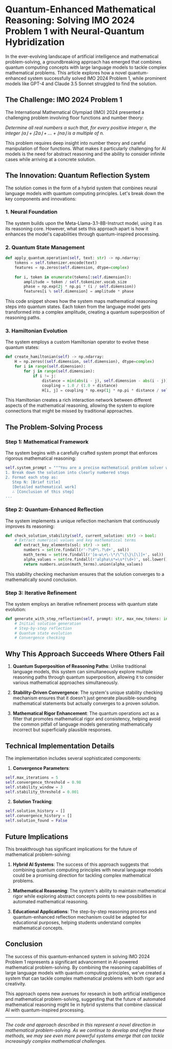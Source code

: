 # Quantum-Enhanced Mathematical Reasoning: Solving IMO 2024 Problem 1 with Neural-Quantum Hybridization

In the ever-evolving landscape of artificial intelligence and mathematical problem-solving, a groundbreaking approach has emerged that combines quantum computing concepts with large language models to tackle complex mathematical problems. This article explores how a novel quantum-enhanced system successfully solved IMO 2024 Problem 1, while prominent models like GPT-4 and Claude 3.5 Sonnet struggled to find the solution.

## The Challenge: IMO 2024 Problem 1

The International Mathematical Olympiad (IMO) 2024 presented a challenging problem involving floor functions and number theory:

*Determine all real numbers α such that, for every positive integer n, the integer*
*⌊α⌋ + ⌊2α⌋ + ... + ⌊nα⌋ is a multiple of n.*

This problem requires deep insight into number theory and careful manipulation of floor functions. What makes it particularly challenging for AI models is the need for abstract reasoning and the ability to consider infinite cases while arriving at a concrete solution.

## The Innovation: Quantum Reflection System

The solution comes in the form of a hybrid system that combines neural language models with quantum computing principles. Let's break down the key components and innovations:

### 1. Neural Foundation
The system builds upon the Meta-Llama-3.1-8B-Instruct model, using it as its reasoning core. However, what sets this approach apart is how it enhances the model's capabilities through quantum-inspired processing.

### 2. Quantum State Management
```python
def apply_quantum_operation(self, text: str) -> np.ndarray:
    tokens = self.tokenizer.encode(text)
    features = np.zeros(self.dimension, dtype=complex)
    
    for i, token in enumerate(tokens[:self.dimension]):
        amplitude = token / self.tokenizer.vocab_size
        phase = np.exp(2j * np.pi * (i / self.dimension))
        features[i % self.dimension] = amplitude * phase
```

This code snippet shows how the system maps mathematical reasoning steps into quantum states. Each token from the language model gets transformed into a complex amplitude, creating a quantum superposition of reasoning paths.

### 3. Hamiltonian Evolution
The system employs a custom Hamiltonian operator to evolve these quantum states:

```python
def create_hamiltonian(self) -> np.ndarray:
    H = np.zeros((self.dimension, self.dimension), dtype=complex)
    for i in range(self.dimension):
        for j in range(self.dimension):
            if i != j:
                distance = min(abs(i - j), self.dimension - abs(i - j))
                coupling = 1.0 / (1.0 + distance)
                H[i, j] = coupling * np.exp(1j * np.pi * distance / self.dimension)
```

This Hamiltonian creates a rich interaction network between different aspects of the mathematical reasoning, allowing the system to explore connections that might be missed by traditional approaches.

## The Problem-Solving Process

### Step 1: Mathematical Framework
The system begins with a carefully crafted system prompt that enforces rigorous mathematical reasoning:

```python
self.system_prompt = """You are a precise mathematical problem solver with expertise in various mathematical domains. When solving problems:
1. Break down the solution into clearly numbered steps
2. Format each step as: 
   Step N: [Brief title]
   [Detailed mathematical work]
   ∴ [Conclusion of this step]
...
```

### Step 2: Quantum-Enhanced Reflection
The system implements a unique reflection mechanism that continuously improves its reasoning:

```python
def check_solution_stability(self, current_solution: str) -> bool:
    # Extract numerical values and key mathematical terms
    def extract_key_elements(sol: str) -> set:
        numbers = set(re.findall(r'-?\d*\.?\d+', sol))
        math_terms = set(re.findall(r'[α-ω\+\-\*/\^\{\}\[\]]+', sol))
        alpha_values = set(re.findall(r'alpha\s*=\s*(\d+)', sol.lower()))
        return numbers.union(math_terms).union(alpha_values)
```

This stability checking mechanism ensures that the solution converges to a mathematically sound conclusion.

### Step 3: Iterative Refinement
The system employs an iterative refinement process with quantum state evolution:

```python
def generate_with_step_reflection(self, prompt: str, max_new_tokens: int = 2000) -> Dict:
    # Initial solution generation
    # Step-by-step reflection
    # Quantum state evolution
    # Convergence checking
```

## Why This Approach Succeeds Where Others Fail

1. **Quantum Superposition of Reasoning Paths**: Unlike traditional language models, this system can simultaneously explore multiple reasoning paths through quantum superposition, allowing it to consider various mathematical approaches simultaneously.

2. **Stability-Driven Convergence**: The system's unique stability checking mechanism ensures that it doesn't just generate plausible-sounding mathematical statements but actually converges to a proven solution.

3. **Mathematical Rigor Enhancement**: The quantum operations act as a filter that promotes mathematical rigor and consistency, helping avoid the common pitfall of language models generating mathematically incorrect but superficially plausible responses.

## Technical Implementation Details

The implementation includes several sophisticated components:

1. **Convergence Parameters**:
```python
self.max_iterations = 5  
self.convergence_threshold = 0.98
self.stability_window = 3
self.stability_threshold = 0.001
```

2. **Solution Tracking**:
```python
self.solution_history = []
self.convergence_history = []
self.solution_found = False
```

## Future Implications

This breakthrough has significant implications for the future of mathematical problem-solving:

1. **Hybrid AI Systems**: The success of this approach suggests that combining quantum computing principles with neural language models could be a promising direction for tackling complex mathematical problems.

2. **Mathematical Reasoning**: The system's ability to maintain mathematical rigor while exploring abstract concepts points to new possibilities in automated mathematical reasoning.

3. **Educational Applications**: The step-by-step reasoning process and quantum-enhanced reflection mechanism could be adapted for educational purposes, helping students understand complex mathematical concepts.

## Conclusion

The success of this quantum-enhanced system in solving IMO 2024 Problem 1 represents a significant advancement in AI-powered mathematical problem-solving. By combining the reasoning capabilities of large language models with quantum computing principles, we've created a system that can tackle complex mathematical problems with both rigor and creativity.

This approach opens new avenues for research in both artificial intelligence and mathematical problem-solving, suggesting that the future of automated mathematical reasoning might lie in hybrid systems that combine classical AI with quantum-inspired processing.

---

*The code and approach described in this represent a novel direction in mathematical problem-solving. As we continue to develop and refine these methods, we may see even more powerful systems emerge that can tackle increasingly complex mathematical challenges.*